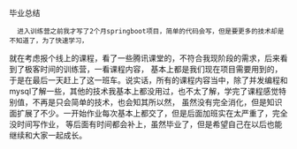 毕业总结

      进入训练营之前我才写了2个月springboot项目，简单的代码会写，但是要更多的技术却是不知道了，为了快速学习，
就在考虑报个线上的课程，看了一些腾讯课堂的，不符合我现阶段的需求，后来看到了极客时间的训练营，一看课程内容，
基本上都是我们现在项目需要用到的，于是在最后一天赶上了这一班车。说实话，所有的课程内容当中，除了并发编程和
mysql了解一些，其他的技术我基本上都没用过，也不太了解，学完了课程感觉特别值，不再是只会简单的技术，也会知其所以然，
虽然没有完全消化，但是知识面扩展了不少。一开始作业每次基本上都交了，但是后面加班实在太严重了，完全没时间写作业，
等后面有时间都会补上，虽然毕业了，但是希望自己在以后也能继续和大家一起成长。